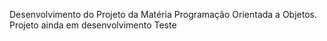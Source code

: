 Desenvolvimento do Projeto da Matéria Programação Orientada a Objetos.
Projeto ainda em desenvolvimento
Teste